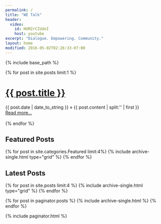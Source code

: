 ```yaml
---
permalink: /
title: "WE Talk"
header:
  video:
    id: HUM2rCIUdeI
    host: youtube
excerpt: "Dialogue. Empowering. Community."
layout: home
modified: 2016-05-02T02:26:33-07:00
---
```


{% include base_path %}

{% for post in site.posts limit:1 %}
<h1><a href="{{ post.url }}">{{ post.title }}</a></h1>
<span>{{ post.date | date_to_string }}</span> &raquo;
  {{ post.content | split:'<!-- more -->' | first }}<br/>
  <a href="{{ post.url }}">Read more...</a><br><br>
{% endfor %}

## Featured Posts

<div class="page__featured">
  <div class="grid__wrapper">
  {% for post in site.categories.Featured  limit:4%}
    {% include archive-single.html type="grid" %}
  {% endfor %}
  </div>
</div>

## Latest Posts

<div class="page__latest">
  <div class="grid__wrapper">
  {% for post in site.posts limit:4 %}
    {% include archive-single.html type="grid" %}
  {% endfor %}
  </div>
</div>

{% for post in paginator.posts %}
  {% include archive-single.html %}
{% endfor %}

{% include paginator.html %}
